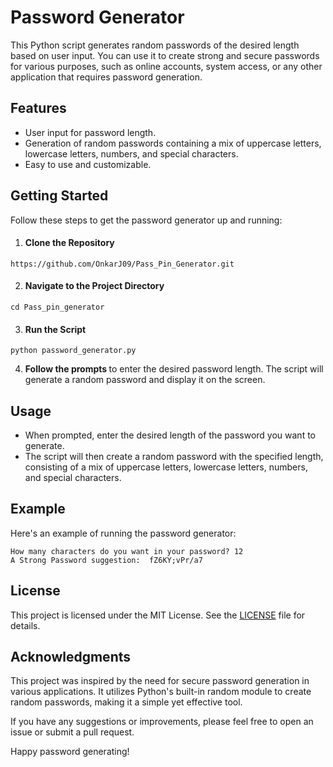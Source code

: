 # Password Generator

This Python script generates random passwords of the desired length based on user input. You can use it to create strong and secure passwords for various purposes, such as online accounts, system access, or any other application that requires password generation.

## Features
* User input for password length.
* Generation of random passwords containing a mix of uppercase letters, lowercase letters, numbers, and special characters.
* Easy to use and customizable.

## Getting Started
Follow these steps to get the password generator up and running:

1. #### Clone the Repository
```commandline
https://github.com/OnkarJ09/Pass_Pin_Generator.git
```
2. #### Navigate to the Project Directory
```commandline
cd Pass_pin_generator
```
3. #### Run the Script
```commandline
python password_generator.py
```
4. <b> Follow the prompts </b>to enter the desired password length. The script will generate a random password and display it on the screen.

## Usage 
* When prompted, enter the desired length of the password you want to generate.
* The script will then create a random password with the specified length, consisting of a mix of uppercase letters, lowercase letters, numbers, and special characters.


## Example
Here's an example of running the password generator:
```commandline
How many characters do you want in your password? 12
A Strong Password suggestion:  fZ6KY;vPr/a7
```

## License
This project is licensed under the MIT License. See the [LICENSE](https://github.com/OnkarJ09/Pass_Pin_Generator/blob/master/LICENSE) file for details.

## Acknowledgments
This project was inspired by the need for secure password generation in various applications. It utilizes Python's built-in random module to create random passwords, making it a simple yet effective tool.

If you have any suggestions or improvements, please feel free to open an issue or submit a pull request.

Happy password generating!
